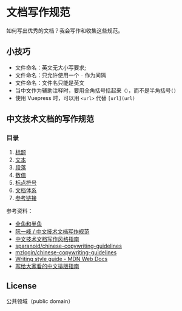 # 文档写作规范

如何写出优秀的文档？我会写作和收集这些规范。

## 小技巧

- 文件命名：英文无大小写要求;
- 文件命名：只允许使用一个 `-` 作为间隔
- 文件命名：文件名只能是英文
- 当中文作为辅助注释时，要用全角括号括起来`（）`，而不是半角括号`()`
- 使用 Vuepress 时，可以用 `<url>` 代替 `[url](url)`

## 中文技术文档的写作规范

### 目录

1. [标题](docs/title.md)
2. [文本](docs/text.md)
3. [段落](docs/paragraph.md)
4. [数值](docs/number.md)
5. [标点符号](docs/marks.md)
6. [文档体系](docs/structure.md)
7. [参考链接](docs/reference.md)

参考资料：

- [全角和半角](https://zh.wikipedia.org/wiki/%E5%85%A8%E5%BD%A2%E5%92%8C%E5%8D%8A%E5%BD%A2)
- [阮一峰 / 中文技术文档写作规范](https://github.com/ruanyf/document-style-guide)
- [中文技术文档写作风格指南](https://github.com/yikeke/zh-style-guide/)
- [sparanoid/chinese-copywriting-guidelines](https://github.com/sparanoid/chinese-copywriting-guidelines)
- [mzlogin/chinese-copywriting-guidelines](https://github.com/mzlogin/chinese-copywriting-guidelines)
- [Writing style guide - MDN Web Docs](https://developer.mozilla.org/en-US/docs/MDN/Guidelines/Writing_style_guide)
- [写给大家看的中文排版指南](https://zhuanlan.zhihu.com/p/20506092)

## License

公共领域（public domain）
